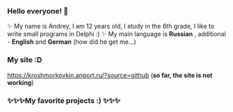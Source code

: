 ### Hello everyone! 👋

✨ My name is Andrey, I am 12 years old, I study in the 6th grade, I like to write small programs in Delphi :) ✨ 
My main language is **Russian** , additional - **English** and **German** (how did he get me...)

### My site :D
https://kroshmorkovkin.anport.ru/?source=github
(**so far, the site is not working**)

### ✨✨✨My favorite projects :) ✨✨✨
